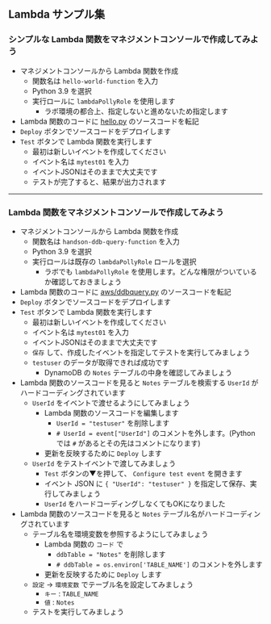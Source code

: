 ## Lambda サンプル集

### シンプルな Lambda 関数をマネジメントコンソールで作成してみよう


- マネジメントコンソールから Lambda 関数を作成
  - 関数名は `hello-world-function` を入力
  - Python 3.9 を選択
  - 実行ロールに `lambdaPollyRole` を使用します
    - ラボ環境の都合上、指定しないと進めないため指定します
- Lambda 関数のコードに [hello.py](https://github.com/shotagtag/devonaws/blob/main/samples/python/lambda/hello.py) のソースコードを転記
- `Deploy` ボタンでソースコードをデプロイします
- `Test` ボタンで Lambda 関数を実行します
  - 最初は新しいイベントを作成してください
  - イベント名は `mytest01` を入力
  - イベントJSONはそのままで大丈夫です
  - テストが完了すると、結果が出力されます

----

### Lambda 関数をマネジメントコンソールで作成してみよう

- マネジメントコンソールから Lambda 関数を作成
  - 関数名は `handson-ddb-query-function` を入力
  - Python 3.9 を選択
  - 実行ロールは既存の `lambdaPollyRole`  ロールを選択
    - ラボでも `lambdaPollyRole` を使用します。どんな権限がついているか確認しておきましょう
- Lambda 関数のコードに [aws/ddbquery.py](https://github.com/shotagtag/devonaws/blob/main/samples/python/lambda/ddbquery.py) のソースコードを転記
- `Deploy` ボタンでソースコードをデプロイします
- `Test` ボタンで Lambda 関数を実行します
  - 最初は新しいイベントを作成してください
  - イベント名は `mytest01` を入力
  - イベントJSONはそのままで大丈夫です
  - `保存` して、作成したイベントを指定してテストを実行してみましょう
  - `testuser` のデータが取得できれば成功です
    - DynamoDB の `Notes` テーブルの中身を確認してみましょう
- Lambda 関数のソースコードを見ると `Notes` テーブルを検索する `UserId` がハードコーディングされています
  - `UserId` をイベントで渡せるようにしてみましょう
    - Lambda 関数のソースコードを編集します
      - `UserId = "testuser"` を削除します
      - `# UserId = event["UserId"]` のコメントを外します。(Python では `#` があるとその先はコメントになります)
    - 更新を反映するために `Deploy` します
  - `UserId` をテストイベントで渡してみましょう
    - `Test` ボタンの▼を押して、 `Configure test event` を開きます
    - イベント JSON に `{ "UserId": "testuser" }` を指定して保存、実行してみましょう
    - `UserId` をハードコーディングしなくてもOKになりました
- Lambda 関数のソースコードを見ると `Notes` テーブル名がハードコーディングされています
  - テーブル名を環境変数を参照するようにしてみましょう
    - Lambda 関数の `コード` で
      - `ddbTable = "Notes"` を削除します
      - `# ddbTable = os.environ['TABLE_NAME']` のコメントを外します
    - 更新を反映するために `Deploy` します
  - `設定` → `環境変数` でテーブル名を設定してみましょう
    - `キー` : `TABLE_NAME`
    - `値` : `Notes`
  - テストを実行してみましょう
